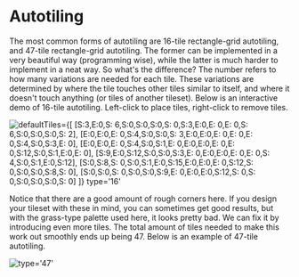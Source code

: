 
# Autotiling

The most common forms of autotiling are 16-tile rectangle-grid autotiling, and 47-tile rectangle-grid autotiling. The former can be implemented in a very beautiful way (programming wise), while the latter is much harder to implement in a neat way. So what's the difference? The number refers to how many variations are needed for each tile. These variations are determined by where the tile touches other tiles similar to itself, and where it doesn't touch anything (or tiles of another tileset). Below is an interactive demo of 16-tile autotiling. Left-click to place tiles, right-click to remove tiles.

![
    defaultTiles={`[
        [S:3,E:0,S: 6,S:0,S:0,S:0,S: 0,S:3,E:0,E: 0,E: 0,S: 6,S:0,S:0,S:0,S: 2],
        [E:0,E:0,E: 0,S:4,S:0,S:0,S: 3,E:0,E:0,E: 0,E: 0,E: 0,S:4,S:0,S:3,E: 0],
        [E:0,E:0,E: 0,S:4,S:0,S:1,E: 0,E:0,E:0,E: 0,E: 0,S:12,S:0,S:1,E:0,E: 0],
        [S:9,E:0,S:12,S:0,S:0,S:3,E: 0,E:0,E:0,E: 0,E: 0,S: 4,S:0,S:1,E:0,S:12],
        [S:0,S:8,S: 0,S:0,S:1,E:0,S:15,E:0,E:0,E: 0,S:12,S: 0,S:0,S:0,S:8,S: 0],
        [S:0,S:0,S: 0,S:0,S:0,S:9,E: 0,E:0,E:0,S:12,S: 0,S: 0,S:0,S:0,S:0,S: 0]
    ]`}
    type='16'
](Autotiling.jsx)

Notice that there are a good amount of rough corners here. If you design your tileset with these in mind, you can sometimes get good results, but with the grass-type palette used here, it looks pretty bad. We can fix it by introducing even more tiles. The total amount of tiles needed to make this work out smoothly ends up being 47. Below is an example of 47-tile autotiling.

![type='47'](Autotiling.jsx)

